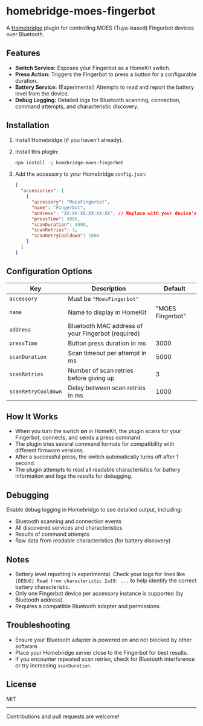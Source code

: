 # homebridge-moes-fingerbot

A [Homebridge](https://homebridge.io/) plugin for controlling MOES (Tuya-based) Fingerbot devices over Bluetooth.

## Features

- **Switch Service:** Exposes your Fingerbot as a HomeKit switch.
- **Press Action:** Triggers the Fingerbot to press a button for a configurable duration.
- **Battery Service:** (Experimental) Attempts to read and report the battery level from the device.
- **Debug Logging:** Detailed logs for Bluetooth scanning, connection, command attempts, and characteristic discovery.

## Installation

1. Install Homebridge (if you haven't already).
2. Install this plugin:
   ```sh
   npm install -g homebridge-moes-fingerbot
   ```
3. Add the accessory to your Homebridge `config.json`:

   ```json
   {
     "accessories": [
       {
         "accessory": "MoesFingerbot",
         "name": "Fingerbot",
         "address": "XX:XX:XX:XX:XX:XX", // Replace with your device's Bluetooth address
         "pressTime": 3000,
         "scanDuration": 5000,
         "scanRetries": 3,
         "scanRetryCooldown": 1000
       }
     ]
   }
   ```

## Configuration Options

| Key                | Description                                         | Default   |
|--------------------|-----------------------------------------------------|-----------|
| `accessory`        | Must be `"MoesFingerbot"`                           |           |
| `name`             | Name to display in HomeKit                          | "MOES Fingerbot" |
| `address`          | Bluetooth MAC address of your Fingerbot (required)  |           |
| `pressTime`        | Button press duration in ms                         | 3000      |
| `scanDuration`     | Scan timeout per attempt in ms                      | 5000      |
| `scanRetries`      | Number of scan retries before giving up             | 3         |
| `scanRetryCooldown`| Delay between scan retries in ms                    | 1000      |

## How It Works

- When you turn the switch **on** in HomeKit, the plugin scans for your Fingerbot, connects, and sends a press command.
- The plugin tries several command formats for compatibility with different firmware versions.
- After a successful press, the switch automatically turns off after 1 second.
- The plugin attempts to read all readable characteristics for battery information and logs the results for debugging.

## Debugging

Enable debug logging in Homebridge to see detailed output, including:
- Bluetooth scanning and connection events
- All discovered services and characteristics
- Results of command attempts
- Raw data from readable characteristics (for battery discovery)

## Notes

- Battery level reporting is experimental. Check your logs for lines like `[DEBUG] Read from characteristic 2a19: ...` to help identify the correct battery characteristic.
- Only one Fingerbot device per accessory instance is supported (by Bluetooth address).
- Requires a compatible Bluetooth adapter and permissions.

## Troubleshooting

- Ensure your Bluetooth adapter is powered on and not blocked by other software.
- Place your Homebridge server close to the Fingerbot for best results.
- If you encounter repeated scan retries, check for Bluetooth interference or try increasing `scanDuration`.

## License

MIT

---
Contributions and pull requests are welcome!